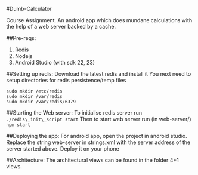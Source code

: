 #Dumb-Calculator

Course Assignment. An android app which does mundane calculations with the help of a web server backed by a cache.

##Pre-reqs:
1. Redis
2. Nodejs
3. Android Studio (with sdk 22, 23)

##Setting up redis:
Download the latest redis and install it
You next need to setup directories for redis persistence/temp files

	sudo mkdir /etc/redis
	sudo mkdir /var/redis
	sudo mkdir /var/redis/6379

##Starting the Web server:
To initialise redis server run `./redis\_init\_script start`
Then to start web server run (in web-server/) `npm start`

##Deploying the app:
For android app, open the project in android studio.
Replace the string web-server in strings.xml with the server address of the server started above.
Deploy it on your phone

##Architecture:
The architectural views can be found in the folder 4+1 views.
